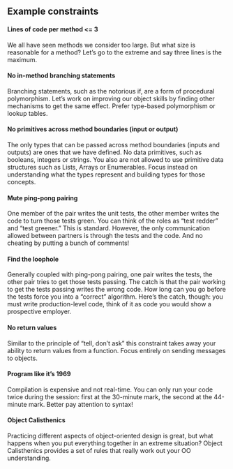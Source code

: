 ## Example constraints

#### Lines of code per method <= 3
We all have seen methods we consider too large. But what size is reasonable for a method? Let’s go to the extreme and say three lines is the maximum.

#### No in-method branching statements
Branching statements, such as the notorious if, are a form of procedural polymorphism. Let’s work on improving our object skills by finding other mechanisms to get the same effect. Prefer type-based polymorphism or lookup tables.

#### No primitives across method boundaries (input or output)
The only types that can be passed across method boundaries (inputs and outputs) are ones that we have defined. No data primitives, such as booleans, integers or strings. You also are not allowed to use primitive data structures such as Lists, Arrays or Enumerables. Focus instead on understanding what the types represent and building types for those concepts.

#### Mute ping-pong pairing
One member of the pair writes the unit tests, the other member writes the code to turn those tests green. You can think of the roles as “test redder” and “test greener.” This is standard. However, the only communication allowed between partners is through the tests and the code. And no cheating by putting a bunch of comments!

#### Find the loophole
Generally coupled with ping-pong pairing, one pair writes the tests, the other pair tries to get those tests passing. The catch is that the pair working to get the tests passing writes the wrong code. How long can you go before the tests force you into a “correct” algorithm. Here’s the catch, though: you must write production-level code, think of it as code you would show a prospective employer.

#### No return values
Similar to the principle of “tell, don’t ask” this constraint takes away your ability to return values from a function. Focus entirely on sending messages to objects.

#### Program like it’s 1969
Compilation is expensive and not real-time. You can only run your code twice during the session: first at the 30-minute mark, the second at the 44-minute mark. Better pay attention to syntax!

#### Object Calisthenics
Practicing different aspects of object-oriented design is great, but what happens when you put everything together in an extreme situation? Object Calisthenics provides a set of rules that really work out your OO understanding.
